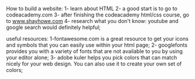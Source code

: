 How to build a website:
1- learn about HTML
2- a good start is to go to codeacademy.com
3- after finishing the codeacademy html/css course, go to www.shayhowe.com
4- research what you don't know: youtube and google search would definitely helpful;

useful resources:
1-fontawesome.com is a great resource to get your icons and symbols that you can easily use within your html page;
2- googlefonts provides you with a variety of fonts that are not available to you by using your editor alone;
3- adobe kuler helps you pick colors that can match nicely for your web design.
    You can also use it to create your own set of colors;

